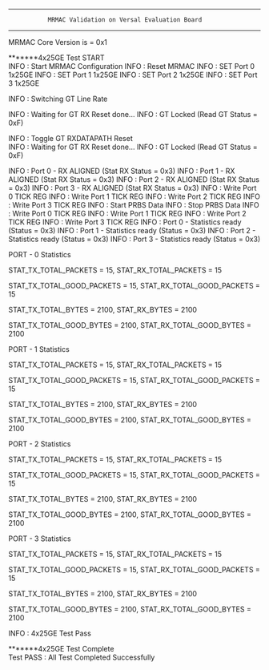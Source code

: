 *********************************************************************************
               MRMAC Validation on Versal Evaluation Board    
*********************************************************************************

MRMAC Core Version is  = 0x1

*******4x25GE Test START        
INFO : Start MRMAC Configuration
INFO : Reset MRMAC 
INFO : SET Port 0 1x25GE
INFO : SET Port 1 1x25GE
INFO : SET Port 2 1x25GE
INFO : SET Port 3 1x25GE

INFO : Switching GT Line Rate          

INFO : Waiting for GT RX Reset done... 
INFO : GT Locked             (Read GT Status  = 0xF)

INFO : Toggle GT RXDATAPATH Reset  
INFO : Waiting for GT RX Reset done... 
INFO : GT Locked             (Read GT Status  = 0xF)

INFO : Port 0 - RX ALIGNED      (Stat RX Status  = 0x3)
INFO : Port 1 - RX ALIGNED      (Stat RX Status  = 0x3)
INFO : Port 2 - RX ALIGNED      (Stat RX Status  = 0x3)
INFO : Port 3 - RX ALIGNED      (Stat RX Status  = 0x3)
INFO : Write Port 0 TICK REG 
INFO : Write Port 1 TICK REG 
INFO : Write Port 2 TICK REG 
INFO : Write Port 3 TICK REG 
INFO : Start PRBS Data 
INFO : Stop PRBS Data 
INFO : Write Port 0 TICK REG 
INFO : Write Port 1 TICK REG 
INFO : Write Port 2 TICK REG 
INFO : Write Port 3 TICK REG 
INFO : Port 0 - Statistics ready (Status  = 0x3)
INFO : Port 1 - Statistics ready (Status  = 0x3)
INFO : Port 2 - Statistics ready (Status  = 0x3)
INFO : Port 3 - Statistics ready (Status  = 0x3)

PORT - 0 Statistics           

  STAT_TX_TOTAL_PACKETS           = 15,          STAT_RX_TOTAL_PACKETS           = 15

  STAT_TX_TOTAL_GOOD_PACKETS      = 15,          STAT_RX_TOTAL_GOOD_PACKETS      = 15

  STAT_TX_TOTAL_BYTES             = 2100,        STAT_RX_BYTES                   = 2100

  STAT_TX_TOTAL_GOOD_BYTES        = 2100,        STAT_RX_TOTAL_GOOD_BYTES        = 2100


PORT - 1 Statistics           

  STAT_TX_TOTAL_PACKETS           = 15,          STAT_RX_TOTAL_PACKETS           = 15

  STAT_TX_TOTAL_GOOD_PACKETS      = 15,          STAT_RX_TOTAL_GOOD_PACKETS      = 15

  STAT_TX_TOTAL_BYTES             = 2100,        STAT_RX_BYTES                   = 2100

  STAT_TX_TOTAL_GOOD_BYTES        = 2100,        STAT_RX_TOTAL_GOOD_BYTES        = 2100

PORT - 2 Statistics           

  STAT_TX_TOTAL_PACKETS           = 15,          STAT_RX_TOTAL_PACKETS           = 15

  STAT_TX_TOTAL_GOOD_PACKETS      = 15,          STAT_RX_TOTAL_GOOD_PACKETS      = 15

  STAT_TX_TOTAL_BYTES             = 2100,        STAT_RX_BYTES                   = 2100

  STAT_TX_TOTAL_GOOD_BYTES        = 2100,        STAT_RX_TOTAL_GOOD_BYTES        = 2100


PORT - 3 Statistics           

  STAT_TX_TOTAL_PACKETS           = 15,          STAT_RX_TOTAL_PACKETS           = 15

  STAT_TX_TOTAL_GOOD_PACKETS      = 15,          STAT_RX_TOTAL_GOOD_PACKETS      = 15

  STAT_TX_TOTAL_BYTES             = 2100,        STAT_RX_BYTES                   = 2100

  STAT_TX_TOTAL_GOOD_BYTES        = 2100,        STAT_RX_TOTAL_GOOD_BYTES        = 2100

INFO : 4x25GE Test Pass          

*******4x25GE Test Complete        
Test PASS : All Test Completed Successfully 

